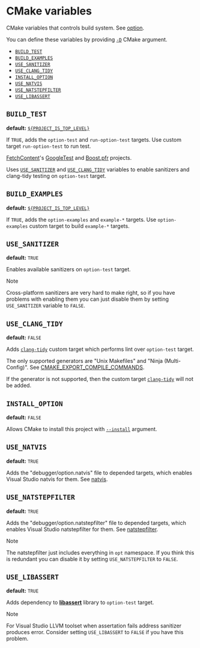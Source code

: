 
# CMake variables

CMake variables that controls build system. See [option][cmake-option].

You can define these variables by providing [`-D`][cmake-d] CMake argument.

- [`BUILD_TEST`](#build_test)
- [`BUILD_EXAMPLES`](#build_examples)
- [`USE_SANITIZER`](#use_sanitizer)
- [`USE_CLANG_TIDY`](#use_clang_tidy)
- [`INSTALL_OPTION`](#install_option)
- [`USE_NATVIS`](#use_natvis)
- [`USE_NATSTEPFILTER`](#use_natstepfilter)
- [`USE_LIBASSERT`](#use_libassert)

## `BUILD_TEST`

**default:** [`${PROJECT_IS_TOP_LEVEL}`][is-project-top-level]

If `TRUE`, adds the `option-test` and `run-option-test` targets.
Use custom target `run-option-test` to run test.

[FetchContent][cmake-fetchcontent]'s [GoogleTest][googletest] and [Boost.pfr][boost-pfr] projects.

Uses [`USE_SANITIZER`](#use_sanitizer) and [`USE_CLANG_TIDY`](#use_clang_tidy) variables to enable sanitizers and clang-tidy testing on `option-test` target.

## `BUILD_EXAMPLES`

**default:** [`${PROJECT_IS_TOP_LEVEL}`][is-project-top-level]

If `TRUE`, adds the `option-examples` and `example-*` targets.
Use `option-examples` custom target to build `example-*` targets.

## `USE_SANITIZER`

**default:** `TRUE`

Enables available sanitizers on `option-test` target.

> [!NOTE]
> Cross-platform sanitizers are very hard to make right, so if you have problems with enabling them you can just disable them by setting `USE_SANITIZER` variable to `FALSE`.

## `USE_CLANG_TIDY`

**default:** `FALSE`

Adds [`clang-tidy`][clang-tidy] custom target which performs lint over `option-test` target.

The only supported generators are "Unix Makefiles" and "Ninja (Multi-Config)". See [CMAKE_EXPORT_COMPILE_COMMANDS][cmake-export-compile-commands].

If the generator is not supported, then the custom target [`clang-tidy`][clang-tidy] will not be added.

## `INSTALL_OPTION`

**default:** `FALSE`

Allows CMake to install this project with [`--install`][cmake-install] argument.

## `USE_NATVIS`

**default:** `TRUE`

Adds the "debugger/option.natvis" file to depended targets, which enables Visual Studio natvis for them. See [natvis][natvis].

## `USE_NATSTEPFILTER`

**default:** `TRUE`

Adds the "debugger/option.natstepfilter" file to depended targets, which enables Visual Studio natstepfilter for them. See [natstepfilter][natstepfilter].

> [!NOTE]
> The natstepfilter just includes everything in `opt` namespace. If you think this is redundant you can disable it by setting `USE_NATSTEPFILTER` to `FALSE`.

## `USE_LIBASSERT`

**default:** `TRUE`

Adds dependency to [**libassert**][libassert] library to `option-test` target.

> [!NOTE]
> For Visual Studio LLVM toolset when assertation fails address sanitizer produces error. Consider setting `USE_LIBASSERT` to `FALSE` if you have this problem.

[is-project-top-level]: https://cmake.org/cmake/help/latest/variable/PROJECT_IS_TOP_LEVEL.html
[clang-tidy]: https://clang.llvm.org/extra/clang-tidy
[cmake-export-compile-commands]: https://cmake.org/cmake/help/latest/variable/CMAKE_EXPORT_COMPILE_COMMANDS.html
[cmake-install]: https://cmake.org/cmake/help/latest/manual/cmake.1.html#install-a-project
[natvis]: https://learn.microsoft.com/en-us/visualstudio/debugger/create-custom-views-of-native-objects
[natstepfilter]: https://learn.microsoft.com/ru-ru/visualstudio/debugger/just-my-code
[cmake-option]: https://cmake.org/cmake/help/latest/command/option.html
[cmake-fetchcontent]: https://cmake.org/cmake/help/latest/module/FetchContent.html
[googletest]: https://github.com/google/googletest
[boost-pfr]: https://github.com/boostorg/pfr
[cmake-d]: https://cmake.org/cmake/help/latest/manual/cmake.1.html#cmdoption-cmake-D
[libassert]: https://github.com/jeremy-rifkin/libassert
